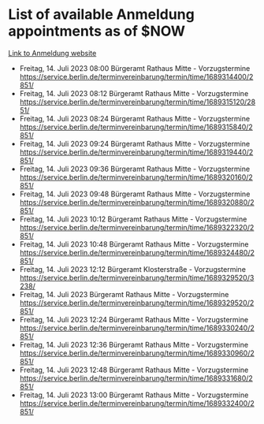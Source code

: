 # List of available Anmeldung appointments as of $NOW
[Link to Anmeldung website](https://service.berlin.de/terminvereinbarung/termin/tag.php?termin=1&anliegen[]=120686&dienstleisterlist=122210,122217,327316,122219,327312,122227,327314,122231,327346,122243,327348,122254,122252,329742,122260,329745,122262,329748,122271,327278,122273,327274,122277,327276,330436,122280,327294,122282,327290,122284,327292,122291,327270,122285,327266,122286,327264,122296,327268,150230,329760,122297,327286,122294,327284,122312,329763,122314,329775,122304,327330,122311,327334,122309,327332,317869,122281,327352,122279,329772,122283,122276,327324,122274,327326,122267,329766,122246,327318,122251,327320,122257,327322,122208,327298,122226,327300&herkunft=http%3A%2F%2Fservice.berlin.de%2Fdienstleistung%2F120686%2F)
- Freitag, 14. Juli 2023 08:00 Bürgeramt Rathaus Mitte - Vorzugstermine https://service.berlin.de/terminvereinbarung/termin/time/1689314400/2851/
- Freitag, 14. Juli 2023 08:12 Bürgeramt Rathaus Mitte - Vorzugstermine https://service.berlin.de/terminvereinbarung/termin/time/1689315120/2851/
- Freitag, 14. Juli 2023 08:24 Bürgeramt Rathaus Mitte - Vorzugstermine https://service.berlin.de/terminvereinbarung/termin/time/1689315840/2851/
- Freitag, 14. Juli 2023 09:24 Bürgeramt Rathaus Mitte - Vorzugstermine https://service.berlin.de/terminvereinbarung/termin/time/1689319440/2851/
- Freitag, 14. Juli 2023 09:36 Bürgeramt Rathaus Mitte - Vorzugstermine https://service.berlin.de/terminvereinbarung/termin/time/1689320160/2851/
- Freitag, 14. Juli 2023 09:48 Bürgeramt Rathaus Mitte - Vorzugstermine https://service.berlin.de/terminvereinbarung/termin/time/1689320880/2851/
- Freitag, 14. Juli 2023 10:12 Bürgeramt Rathaus Mitte - Vorzugstermine https://service.berlin.de/terminvereinbarung/termin/time/1689322320/2851/
- Freitag, 14. Juli 2023 10:48 Bürgeramt Rathaus Mitte - Vorzugstermine https://service.berlin.de/terminvereinbarung/termin/time/1689324480/2851/
- Freitag, 14. Juli 2023 12:12 Bürgeramt Klosterstraße - Vorzugstermine https://service.berlin.de/terminvereinbarung/termin/time/1689329520/3238/
- Freitag, 14. Juli 2023  Bürgeramt Rathaus Mitte - Vorzugstermine https://service.berlin.de/terminvereinbarung/termin/time/1689329520/2851/
- Freitag, 14. Juli 2023 12:24 Bürgeramt Rathaus Mitte - Vorzugstermine https://service.berlin.de/terminvereinbarung/termin/time/1689330240/2851/
- Freitag, 14. Juli 2023 12:36 Bürgeramt Rathaus Mitte - Vorzugstermine https://service.berlin.de/terminvereinbarung/termin/time/1689330960/2851/
- Freitag, 14. Juli 2023 12:48 Bürgeramt Rathaus Mitte - Vorzugstermine https://service.berlin.de/terminvereinbarung/termin/time/1689331680/2851/
- Freitag, 14. Juli 2023 13:00 Bürgeramt Rathaus Mitte - Vorzugstermine https://service.berlin.de/terminvereinbarung/termin/time/1689332400/2851/
